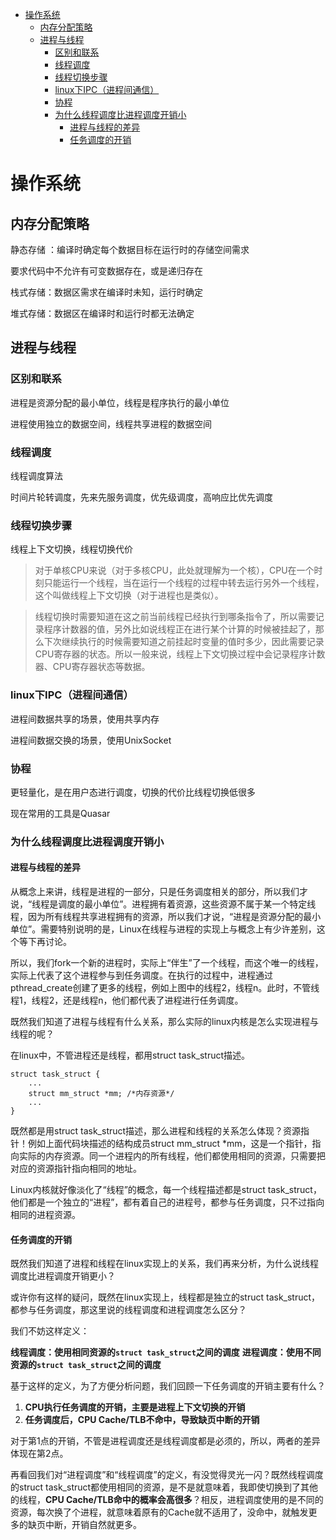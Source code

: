 * [操作系统](#%E6%93%8D%E4%BD%9C%E7%B3%BB%E7%BB%9F)
  * [内存分配策略](#%E5%86%85%E5%AD%98%E5%88%86%E9%85%8D%E7%AD%96%E7%95%A5)
  * [进程与线程](#%E8%BF%9B%E7%A8%8B%E4%B8%8E%E7%BA%BF%E7%A8%8B)
    * [区别和联系](#%E5%8C%BA%E5%88%AB%E5%92%8C%E8%81%94%E7%B3%BB)
    * [线程调度](#%E7%BA%BF%E7%A8%8B%E8%B0%83%E5%BA%A6)
    * [线程切换步骤](#%E7%BA%BF%E7%A8%8B%E5%88%87%E6%8D%A2%E6%AD%A5%E9%AA%A4)
    * [linux下IPC（进程间通信）](#linux%E4%B8%8Bipc%E8%BF%9B%E7%A8%8B%E9%97%B4%E9%80%9A%E4%BF%A1)
    * [协程](#%E5%8D%8F%E7%A8%8B)
    * [为什么线程调度比进程调度开销小](#%E4%B8%BA%E4%BB%80%E4%B9%88%E7%BA%BF%E7%A8%8B%E8%B0%83%E5%BA%A6%E6%AF%94%E8%BF%9B%E7%A8%8B%E8%B0%83%E5%BA%A6%E5%BC%80%E9%94%80%E5%B0%8F)
      * [进程与线程的差异](#%E8%BF%9B%E7%A8%8B%E4%B8%8E%E7%BA%BF%E7%A8%8B%E7%9A%84%E5%B7%AE%E5%BC%82)
      * [任务调度的开销](#%E4%BB%BB%E5%8A%A1%E8%B0%83%E5%BA%A6%E7%9A%84%E5%BC%80%E9%94%80)

# 操作系统

## 内存分配策略

静态存储 ：编译时确定每个数据目标在运行时的存储空间需求 

要求代码中不允许有可变数据存在，或是递归存在

栈式存储：数据区需求在编译时未知，运行时确定

堆式存储：数据区在编译时和运行时都无法确定

## 进程与线程

### 区别和联系

进程是资源分配的最小单位，线程是程序执行的最小单位

进程使用独立的数据空间，线程共享进程的数据空间

### 线程调度

线程调度算法

时间片轮转调度，先来先服务调度，优先级调度，高响应比优先调度

### 线程切换步骤

线程上下文切换，线程切换代价

> 对于单核CPU来说（对于多核CPU，此处就理解为一个核），CPU在一个时刻只能运行一个线程，当在运行一个线程的过程中转去运行另外一个线程，这个叫做线程上下文切换（对于进程也是类似）。

> 线程切换时需要知道在这之前当前线程已经执行到哪条指令了，所以需要记录程序计数器的值，另外比如说线程正在进行某个计算的时候被挂起了，那么下次继续执行的时候需要知道之前挂起时变量的值时多少，因此需要记录CPU寄存器的状态。所以一般来说，线程上下文切换过程中会记录程序计数器、CPU寄存器状态等数据。

### linux下IPC（进程间通信）

进程间数据共享的场景，使用共享内存

进程间数据交换的场景，使用UnixSocket

### 协程

更轻量化，是在用户态进行调度，切换的代价比线程切换低很多

现在常用的工具是Quasar

### 为什么线程调度比进程调度开销小

#### 进程与线程的差异

从概念上来讲，线程是进程的一部分，只是任务调度相关的部分，所以我们才说，“线程是调度的最小单位”。进程拥有着资源，这些资源不属于某一个特定线程，因为所有线程共享进程拥有的资源，所以我们才说，“进程是资源分配的最小单位”。需要特别说明的是，Linux在线程与进程的实现上与概念上有少许差别，这个等下再讨论。

所以，我们fork一个新的进程时，实际上“伴生”了一个线程，而这个唯一的线程，实际上代表了这个进程参与到任务调度。在执行的过程中，进程通过pthread_create创建了更多的线程，例如上图中的线程2，线程n。此时，不管线程1，线程2，还是线程n，他们都代表了进程进行任务调度。

既然我们知道了进程与线程有什么关系，那么实际的linux内核是怎么实现进程与线程的呢？

在linux中，不管进程还是线程，都用struct task_struct描述。

~~~shell
struct task_struct {
	...
	struct mm_struct *mm; /*内存资源*/
	...
}
~~~

既然都是用struct task_struct描述，那么进程和线程的关系怎么体现？资源指针！例如上面代码块描述的结构成员struct mm_struct *mm，这是一个指针，指向实际的内存资源。同一个进程内的所有线程，他们都使用相同的资源，只需要把对应的资源指针指向相同的地址。

Linux内核就好像淡化了“线程”的概念，每一个线程描述都是struct task_struct，他们都是一个独立的“进程”，都有着自己的进程号，都参与任务调度，只不过指向相同的进程资源。

#### 任务调度的开销
既然我们知道了进程和线程在linux实现上的关系，我们再来分析，为什么说线程调度比进程调度开销更小？

或许你有这样的疑问，既然在linux实现上，线程都是独立的struct task_struct，都参与任务调度，那这里说的线程调度和进程调度怎么区分？

我们不妨这样定义：

**线程调度：使用相同资源的`struct task_struct`之间的调度**
**进程调度：使用不同资源的`struct task_struct`之间的调度**

基于这样的定义，为了方便分析问题，我们回顾一下任务调度的开销主要有什么？

1. **CPU执行任务调度的开销，主要是进程上下文切换的开销**
2. **任务调度后，CPU Cache/TLB不命中，导致缺页中断的开销**

对于第1点的开销，不管是进程调度还是线程调度都是必须的，所以，两者的差异体现在第2点。

再看回我们对“进程调度”和“线程调度”的定义，有没觉得灵光一闪？既然线程调度的struct task_struct都使用相同的资源，是不是就意味着，我即使切换到了其他的线程，**CPU Cache/TLB命中的概率会高很多**？相反，进程调度使用的是不同的资源，每次换了个进程，就意味着原有的Cache就不适用了，没命中，就触发更多的缺页中断，开销自然就更多。
